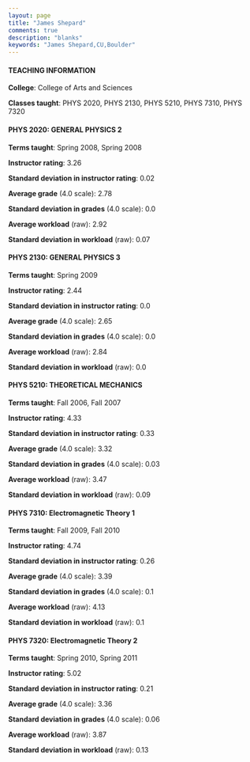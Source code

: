 ```yaml
---
layout: page
title: "James Shepard" 
comments: true
description: "blanks"
keywords: "James Shepard,CU,Boulder"
---
```

<head>
<script src="https://ajax.googleapis.com/ajax/libs/jquery/2.1.3/jquery.min.js"></script>
<script src="https://dl.dropboxusercontent.com/s/pc42nxpaw1ea4o9/highcharts.js?dl=0"></script>
<!-- <script src="../assets/js/highcharts.js"></script> -->
<style type="text/css">@font-face {
	font-family: "Bebas Neue";
	src: url(https://www.filehosting.org/file/details/544349/BebasNeue Regular.otf) format("opentype");
	}
	h1.Bebas { 
		font-family: "Bebas Neue", Verdana, Tahoma;
	}
</style>
</head>
	   
#### TEACHING INFORMATION

**College**: College of Arts and Sciences

**Classes taught**: PHYS 2020, PHYS 2130, PHYS 5210, PHYS 7310, PHYS 7320

#### PHYS 2020: GENERAL PHYSICS 2

**Terms taught**: Spring 2008, Spring 2008

**Instructor rating**: 3.26

**Standard deviation in instructor rating**: 0.02

**Average grade** (4.0 scale): 2.78

**Standard deviation in grades** (4.0 scale): 0.0

**Average workload** (raw): 2.92

**Standard deviation in workload** (raw): 0.07

#### PHYS 2130: GENERAL PHYSICS 3

**Terms taught**: Spring 2009

**Instructor rating**: 2.44

**Standard deviation in instructor rating**: 0.0

**Average grade** (4.0 scale): 2.65

**Standard deviation in grades** (4.0 scale): 0.0

**Average workload** (raw): 2.84

**Standard deviation in workload** (raw): 0.0

#### PHYS 5210: THEORETICAL MECHANICS

**Terms taught**: Fall 2006, Fall 2007

**Instructor rating**: 4.33

**Standard deviation in instructor rating**: 0.33

**Average grade** (4.0 scale): 3.32

**Standard deviation in grades** (4.0 scale): 0.03

**Average workload** (raw): 3.47

**Standard deviation in workload** (raw): 0.09

#### PHYS 7310: Electromagnetic Theory 1

**Terms taught**: Fall 2009, Fall 2010

**Instructor rating**: 4.74

**Standard deviation in instructor rating**: 0.26

**Average grade** (4.0 scale): 3.39

**Standard deviation in grades** (4.0 scale): 0.1

**Average workload** (raw): 4.13

**Standard deviation in workload** (raw): 0.1

#### PHYS 7320: Electromagnetic Theory 2

**Terms taught**: Spring 2010, Spring 2011

**Instructor rating**: 5.02

**Standard deviation in instructor rating**: 0.21

**Average grade** (4.0 scale): 3.36

**Standard deviation in grades** (4.0 scale): 0.06

**Average workload** (raw): 3.87

**Standard deviation in workload** (raw): 0.13

